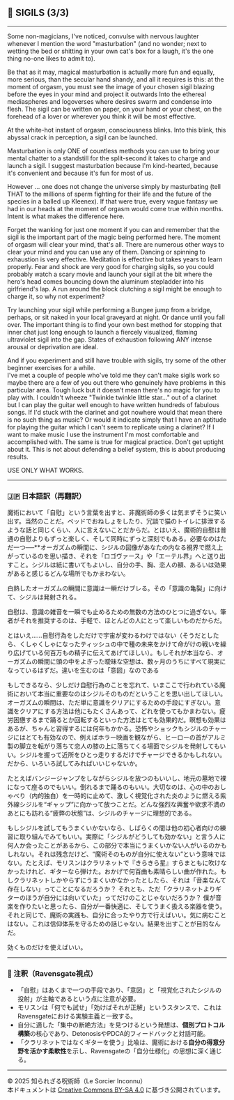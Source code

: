 ## 🧛 SIGILS (3/3)

---

Some non-magicians, I've noticed, convulse with nervous laughter whenever I mention the word "masturbation" (and no wonder; next to wetting the bed or shitting in your own cat's box for a laugh, it's the one thing no-one likes to admit to).  

Be that as it may, magical masturbation is actually more fun and equally, more serious, than the secular hand shandy, and all it requires is this: at the moment of orgasm, you must see the image of your chosen sigil blazing before the eyes in your mind and project it outwards Into the ethereal mediaspheres and logoverses where desires swarm and condense into flesh. The sigil can be written on paper, on your hand or your chest, on the forehead of a lover or wherever you think it will be most effective.  

At the white-hot instant of orgasm, consciousness blinks. Into this blink, this abyssal crack in perception, a sigil can be launched.  

Masturbation is only ONE of countless methods you can use to bring your mental chatter to a standstill for the split-second it takes to charge and launch a sigil. I suggest masturbation because I'm kind-hearted, because it's convenient and because it's fun for most of us.

However ... one does not change the universe simply by masturbating (tell THAT to the millions of sperm fighting for their life and the future of the species in a balled up Kleenex). If that were true, every vague fantasy we had in our heads at the moment of orgasm would come true within months. Intent is what makes the difference here.

Forget the wanking for just one moment if you can and remember that the sigil is the important part of the magic being performed here. The moment of orgasm will clear your mind, that's all. There are numerous other ways to clear your mind and you can use any of them. Dancing or spinning to exhaustion is very effective. Meditation is effective but takes years to learn properly. Fear and shock are very good for charging sigils, so you could probably watch a scary movie and launch your sigil at the bit where the hero's head comes bouncing down the aluminum stepladder into his girlfriend's lap. A run around the block clutching a sigil might be enough to charge it, so why not experiment?

Try launching your sigil while performing a Bungee jump from a bridge, perhaps, or sit naked in your local graveyard at night. Or dance until you fall over. The important thing is to find your own best method for stopping that inner chat just long enough to launch a fiercely visualized, flaming ultraviolet sigil into the gap. States of exhaustion following ANY intense arousal or deprivation are ideal.

And if you experiment and still have trouble with sigils, try some of the other beginner exercises for a while.  
I've met a couple of people who've told me they can't make sigils work so maybe there are a few of you out there who genuinely have problems in this particular area. Tough luck but it doesn’t mean there's no magic for you to play with. I couldn't wheeze "Twinkle twinkle little star..." out of a clarinet but I can play the guitar well enough to have written hundreds of fabulous songs. If I'd stuck with the clarinet and got nowhere would that mean there is no such thing as music? Or would it indicate simply that I have an aptitude for playing the guitar which I can't seem to replicate using a clarinet? If I want to make music I use the instrument I'm most comfortable and accomplished with. The same is true for magical practice. Don't get uptight about it. This is not about defending a belief system, this is about producing results.

USE ONLY WHAT WORKS.

---

### 🇯🇵 日本語訳（再翻訳）

魔術において「自慰」という言葉を出すと、非魔術師の多くは気まずそうに笑い出す。当然のことだ。ベッドでおねしょをしたり、冗談で猫のトイレに排泄するような話と同じくらい、人に言えないことだからだ。とはいえ、魔術的自慰は普通の自慰よりもずっと楽しく、そして同時にずっと深刻でもある。必要なのはただ一つ──**オーガズムの瞬間に、シジルの図像があなたの内なる視界で燃え上がっているのを思い描き、それを「ロゴヴァース」や「エーテル界」へと送り出すこと。シジルは紙に書いてもよいし、自分の手、胸、恋人の額、あるいは効果があると感じるどんな場所でもかまわない。

白熱したオーガズムの瞬間に意識は一瞬だけブレる。その「意識の亀裂」に向けて、シジルは発射される。

自慰は、意識の雑音を一瞬でも止めるための無数の方法のひとつに過ぎない。筆者がそれを推奨するのは、手軽で、ほとんどの人にとって楽しいものだからだ。

とはいえ……自慰行為をしただけで宇宙が変わるわけではない（そうだとしたら、くしゃくしゃになったティッシュの中で種の未来をかけて命がけの戦いを繰り広げている何百万もの精子に伝えてあげてほしい）。もしそれが本当なら、オーガズムの瞬間に頭の中をよぎった曖昧な空想は、数ヶ月のうちにすべて現実になっているはずだ。違いを生むのは「意図」なのである

もしできるなら、少しだけ自慰行為のことを忘れて、いまここで行われている魔術において本当に重要なのはシジルそのものだということを思い出してほしい。オーガズムの瞬間は、ただ単に意識をクリアにするための手段にすぎない。意識をクリアにする方法は他にもたくさんあって、どれを使ってもかまわない。疲労困憊するまで踊るとか回転するといった方法はとても効果的だ。瞑想も効果はあるが、ちゃんと習得するには何年もかかる。恐怖やショックもシジルのチャージにはとても有効なので、例えばホラー映画を観ながら、ヒーローの首がアルミ製の脚立を転がり落ちて恋人の膝の上に落ちてくる場面でシジルを発射してもいい。シジルを握って近所をひとっ走りするだけでチャージできるかもしれない。だから、いろいろ試してみればいいじゃないか。

たとえばバンジージャンプをしながらシジルを放つのもいいし、地元の墓地で裸になって座るのでもいい。倒れるまで踊るのもいい。大切なのは、心の中のおしゃべり（内的独白）を一時的に止めて、激しく視覚化された炎のように燃える紫外線シジルを“ギャップ”に向かって放つことだ。どんな強烈な興奮や欲求不満のあとにも訪れる“疲弊の状態”は、シジルのチャージに理想的である。

もしシジルを試してもうまくいかないなら、しばらくの間は他の初心者向けの練習に取り組んでみてもいい。実際に「シジルがどうしても効かない」と言う人に何人か会ったことがあるから、この部分で本当にうまくいかない人がいるのかもしれない。それは残念だけど、“魔術そのものが自分に使えない”という意味ではない。たとえば、モリスンはクラリネットで『きらきら星』すらまともに吹けなかったけれど、ギターなら弾けた。おかげで何百曲も素晴らしい曲が作れた。もしクラリネットしかやらずにうまくいかなかったとしたら、それは「音楽なんて存在しない」ってことになるだろうか？ それとも、ただ「クラリネットよりギターのほうが自分には向いていた」ってだけのことじゃないだろうか？ 僕が音楽を作りたいと思ったら、自分が一番快適に、そしてうまく扱える楽器を使う。それと同じで、魔術の実践も、自分に合ったやり方で行えばいい。気に病むことはない。これは信仰体系を守るための話じゃない。結果を出すことが目的なんだ。

効くものだけを使えばいい。

---

### 🐌 注釈（Ravensgate視点）

- 「自慰」はあくまで一つの手段であり、「意図」と「視覚化されたシジルの投射」が主軸であるという点に注意が必要。
- モリスンは「何でも試せ」「効けばそれが正解」というスタンスで、これはRavensgateにおける実験主義と一致する。
- 自分に適した「集中の断絶方法」を見つけるという発想は、**個別プロトコル構築**の核心であり、DetonosisやPDCA的フィードバックと対話可能。
- 「クラリネットではなくギターを使う」比喩は、魔術における**自分の得意分野を活かす柔軟性**を示し、Ravensgateの「自分仕様化」の思想に深く通じる。

---

© 2025 知られざる呪術師（Le Sorcier Inconnu）  
本ドキュメントは [Creative Commons BY-SA 4.0](https://creativecommons.org/licenses/by-sa/4.0/deed.ja) に基づき公開されています。
